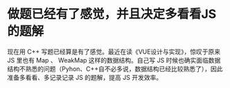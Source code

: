 # 做题已经有了感觉，并且决定多看看JS的题解

现在用 C++ 写题已经算是有了感觉。最近在读《VUE设计与实现》，惊叹于原来 JS 里也有 Map 、 WeakMap 这样的数据结构。自己写 JS 时候也确实面临数据结构不熟悉的问题（Pyhon、C++自不必多说，数据结构已经比较熟悉了），因此准备多看看、多记录记录 JS 的题解，提高 JS 开发效率。
